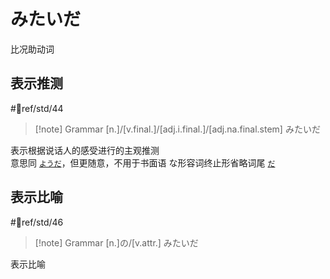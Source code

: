 # みたいだ

 比况助动词

## 表示推测

 #📖ref/std/44

> [!note] Grammar
> [n.]/[v.final.]/[adj.i.final.]/[adj.na.final.stem] みたいだ

表示根据说话人的感受进行的主观推测  
意思同 [`ようだ`](ようだ.md)，但更随意，不用于书面语
な形容词终止形省略词尾 [`だ`](だ.md)  

## 表示比喻

 #📖ref/std/46
> [!note] Grammar
> [n.]の/[v.attr.] みたいだ

表示比喻  
